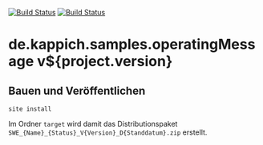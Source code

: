 [![Build Status](https://travis-ci.org/datenverteiler/de.kappich.samples.operatingMessage.svg?branch=master)](https://travis-ci.org/datenverteiler/de.kappich.samples.operatingMessage)
[![Build Status](https://api.bintray.com/packages/datenverteiler/maven/de.kappich.samples.operatingMessage/images/download.svg)](https://bintray.com/datenverteiler/maven/de.kappich.samples.operatingMessage)

de.kappich.samples.operatingMessage v${project.version}
==========================================


Bauen und Veröffentlichen
-------------------------

    site install

Im Ordner `target` wird damit das Distributionspaket
`SWE_{Name}_{Status}_V{Version}_D{Standdatum}.zip` erstellt.
